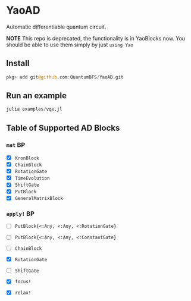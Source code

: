 # YaoAD

Automatic differentiable quantum circuit.

**NOTE** This repo is deprecated, the functionality is in YaoBlocks now. You should be able to use them simply by just `using Yao`

## Install
```julia
pkg> add git@github.com:QuantumBFS/YaoAD.git
```

## Run an example
```julia
julia examples/vqe.jl
```

## Table of Supported AD Blocks
### `mat` BP
* [x] `KronBlock`
* [x] `ChainBlock`
* [x] `RotationGate`
* [x] `TimeEvolution`
* [x] `ShiftGate`
* [x] `PutBlock`
* [x] `GeneralMatrixBlock`

### `apply!` BP

* [ ] `PutBlock{<:Any, <:Any, <:RotationGate}`
* [ ] `PutBlock{<:Any, <:Any, <:ConstantGate}`
* [ ] `ChainBlock`
* [x] `RotationGate`
* [ ] `ShiftGate`

* [x] `focus!`
* [x] `relax!`
